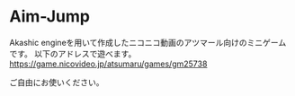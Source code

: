 # Aim-Jump
Akashic engineを用いて作成したニコニコ動画のアツマール向けのミニゲームです。
以下のアドレスで遊べます。
https://game.nicovideo.jp/atsumaru/games/gm25738

ご自由にお使いください。
